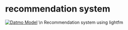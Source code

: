# recommendation system

[![Datmo Model](https://datmo.io/shabazp/recommendation-system/badge.svg)](https://datmo.io/shabazp/recommendation-system) \n
Recommendation system using lightfm

